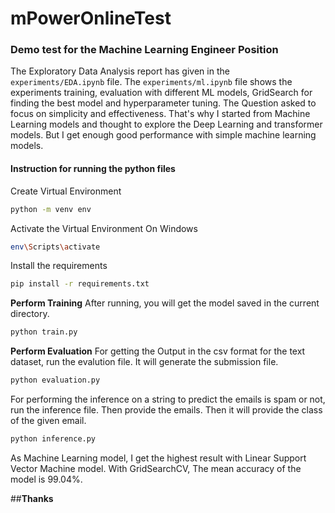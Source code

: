 # mPowerOnlineTest

### Demo test for the Machine Learning Engineer Position

The Exploratory Data Analysis report has given in the ```experiments/EDA.ipynb``` file. The ```experiments/ml.ipynb``` file shows the experiments training, evaluation with different ML models, GridSearch for finding the best model and hyperparameter tuning. The Question asked to focus on simplicity and effectiveness. That's why I started from Machine Learning models and thought to explore the Deep Learning and transformer models. But I get enough good performance with simple machine learning models.

#### Instruction for running the python files

Create Virtual Environment
```bash
python -m venv env
```

Activate the Virtual Environment On Windows
```bash
env\Scripts\activate
```

Install the requirements
```bash
pip install -r requirements.txt
```

**Perform Training**
After running, you will get the model saved in the current directory.
```python
python train.py
```

**Perform Evaluation**
For getting the Output in the csv format for the text dataset, run the evalution file. It will generate the submission file.

```python
python evaluation.py
```

For performing the inference on a string to predict the emails is spam or not, run the inference file. Then provide the emails. Then it will provide the class of the given email.

```python
python inference.py
```

As Machine Learning model, I get the highest result with Linear Support Vector Machine model. With GridSearchCV, The mean accuracy of the model is 99.04%. 

##**Thanks**
